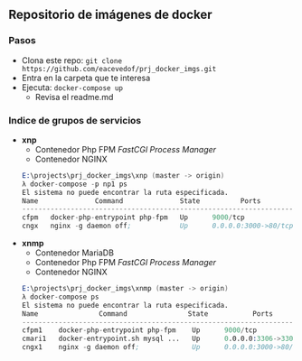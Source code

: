 ## Repositorio de imágenes de docker

### Pasos
- Clona este repo: `git clone https://github.com/eacevedof/prj_docker_imgs.git`
- Entra en la carpeta que te interesa
- Ejecuta: `docker-compose up`
  - Revisa el readme.md

### Indice de grupos de servicios
- **xnp**
  - Contenedor Php FPM *FastCGI Process Manager*
  - Contenedor NGINX 
  ```s
  E:\projects\prj_docker_imgs\xnp (master -> origin)
  λ docker-compose -p np1 ps
  El sistema no puede encontrar la ruta especificada.
  Name              Command              State          Ports
  -------------------------------------------------------------------
  cfpm   docker-php-entrypoint php-fpm   Up      9000/tcp
  cngx   nginx -g daemon off;            Up      0.0.0.0:3000->80/tcp  
  ```
- **xnmp**
  - Contenedor MariaDB
  - Contenedor Php FPM *FastCGI Process Manager*
  - Contenedor NGINX 
  ```s
  E:\projects\prj_docker_imgs\xnmp (master -> origin)
  λ docker-compose ps
  El sistema no puede encontrar la ruta especificada.
  Name               Command               State           Ports
  ------------------------------------------------------------------------
  cfpm1    docker-php-entrypoint php-fpm    Up      9000/tcp
  cmari1   docker-entrypoint.sh mysql ...   Up      0.0.0.0:3306->3306/tcp
  cngx1    nginx -g daemon off;             Up      0.0.0.0:3000->80/tcp  
  ```